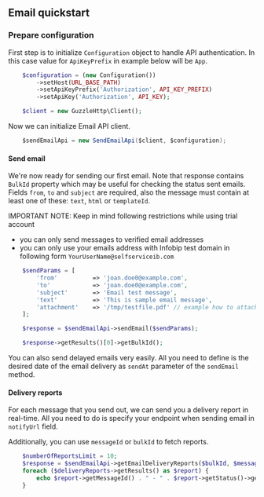 ## Email quickstart

### Prepare configuration

First step is to initialize `Configuration` object to handle API authentication. In this case value for `ApiKeyPrefix` in example below will be `App`.
```php
    $configuration = (new Configuration())
        ->setHost(URL_BASE_PATH)
        ->setApiKeyPrefix('Authorization', API_KEY_PREFIX)
        ->setApiKey('Authorization', API_KEY);

    $client = new GuzzleHttp\Client();
```

Now we can initialize Email API client.
```csharp
    $sendEmailApi = new SendEmailApi($client, $configuration);
```

#### Send email
We're now ready for sending our first email. Note that response contains `BulkId` property which may be useful for checking the status sent emails.
Fields `from`, `to` and `subject` are required, also the message must contain at least one of these: `text`, `html` or `templateId`.

IMPORTANT NOTE:
Keep in mind following restrictions while using trial account
- you can only send messages to verified email addresses
- you can only use your emails address with Infobip test domain in following form `YourUserName@selfserviceib.com`

```php
    $sendParams = [
        'from'          => 'joan.doe0@example.com',
        'to'            => 'joan.doe0@example.com',
        'subject'       => 'Email test message',
        'text'          => 'This is sample email message',
        'attachment'    => '/tmp/testfile.pdf' // example how to attach a file
    ];

    $response = $sendEmailApi->sendEmail($sendParams);

    $response->getResults()[0]->getBulkId();
```

You can also send delayed emails very easily. All you need to define is the desired date of the email delivery as `sendAt` parameter of the `sendEmail` method.

#### Delivery reports
For each message that you send out, we can send you a delivery report in real-time.
All you need to do is specify your endpoint when sending email in `notifyUrl` field.

Additionally, you can use `messageId` or `bulkId` to fetch reports.

```php
    $numberOfReportsLimit = 10;
    $response = $sendEmailApi->getEmailDeliveryReports($bulkId, $messageId, $numberOfReportsLimit);
    foreach ($deliveryReports->getResults() as $report) {
        echo $report->getMessageId() . " - " . $report->getStatus()->getName() . "\n";
    }  
```
